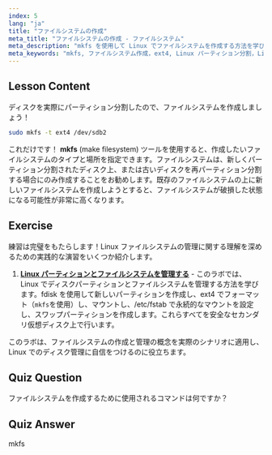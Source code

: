 ```yaml
---
index: 5
lang: "ja"
title: "ファイルシステムの作成"
meta_title: "ファイルシステムの作成 - ファイルシステム"
meta_description: "mkfs を使用して Linux でファイルシステムを作成する方法を学びます。この初心者向けのガイドでは、ext4 とディスクパーティション分割について説明します。Linux の学習を始めましょう！"
meta_keywords: "mkfs, ファイルシステム作成，ext4, Linux パーティション分割，Linux チュートリアル，初心者向け Linux, ディスク管理，Linux ガイド"
---
```


## Lesson Content

ディスクを実際にパーティション分割したので、ファイルシステムを作成しましょう！

```bash
sudo mkfs -t ext4 /dev/sdb2
```

これだけです！ **mkfs** (make filesystem) ツールを使用すると、作成したいファイルシステムのタイプと場所を指定できます。ファイルシステムは、新しくパーティション分割されたディスク上、または古いディスクを再パーティション分割する場合にのみ作成することをお勧めします。既存のファイルシステムの上に新しいファイルシステムを作成しようとすると、ファイルシステムが破損した状態になる可能性が非常に高くなります。

## Exercise

練習は完璧をもたらします！Linux ファイルシステムの管理に関する理解を深めるための実践的な演習をいくつか紹介します。

1. **[Linux パーティションとファイルシステムを管理する](https://labex.io/ja/labs/comptia-manage-linux-partitions-and-filesystems-590845)** - このラボでは、Linux でディスクパーティションとファイルシステムを管理する方法を学びます。fdisk を使用して新しいパーティションを作成し、ext4 でフォーマット（`mkfs`を使用）し、マウントし、/etc/fstab で永続的なマウントを設定し、スワップパーティションを作成します。これらすべてを安全なセカンダリ仮想ディスク上で行います。

このラボは、ファイルシステムの作成と管理の概念を実際のシナリオに適用し、Linux でのディスク管理に自信をつけるのに役立ちます。

## Quiz Question

ファイルシステムを作成するために使用されるコマンドは何ですか？

## Quiz Answer

mkfs
